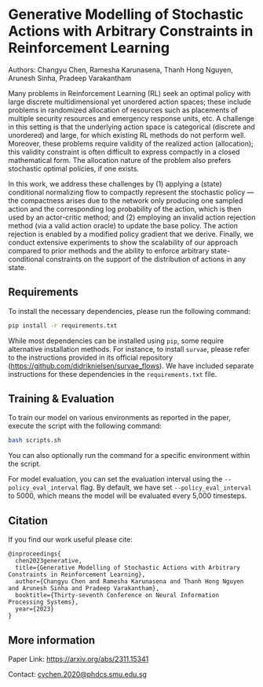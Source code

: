 # Generative Modelling of Stochastic Actions with Arbitrary Constraints in Reinforcement Learning

Authors: Changyu Chen, Ramesha Karunasena, Thanh Hong Nguyen, Arunesh Sinha, Pradeep Varakantham

Many problems in Reinforcement Learning (RL) seek an optimal policy with large discrete multidimensional yet unordered action spaces; these include problems in randomized allocation of resources such as placements of multiple security resources and emergency response units, etc. A challenge in this setting is that the underlying action space is categorical (discrete and unordered) and large, for which existing RL methods do not perform well. Moreover, these problems require validity of the realized action (allocation); this validity constraint is often difficult to express compactly in a closed mathematical form. The allocation nature of the problem also prefers stochastic optimal policies, if one exists.

In this work, we address these challenges by (1) applying a (state) conditional normalizing flow to compactly represent the stochastic policy — the compactness arises due to the network only producing one sampled action and the corresponding log probability of the action, which is then used by an actor-critic method; and (2) employing an invalid action rejection method (via a valid action oracle) to update the base policy. The action rejection is enabled by a modified policy gradient that we derive. Finally, we conduct extensive experiments to show the scalability of our approach compared to prior methods and the ability to enforce arbitrary state-conditional constraints on the support of the distribution of actions in any state.

## Requirements
To install the necessary dependencies, please run the following command:
```bash
pip install -r requirements.txt
```

While most dependencies can be installed using `pip`, some require alternative installation methods. For instance, to install `survae`, please refer to the instructions provided in its official repository (https://github.com/didriknielsen/survae_flows). We have included separate instructions for these dependencies in the `requirements.txt` file.

## Training & Evaluation
To train our model on various environments as reported in the paper, execute the script with the following command:
```bash
bash scripts.sh
```

You can also optionally run the command for a specific environment within the script.

For model evaluation, you can set the evaluation interval using the `--policy_eval_interval` flag. By default, we have set `--policy_eval_interval` to 5000, which means the model will be evaluated every 5,000 timesteps.

## Citation
If you find our work useful please cite:
```
@inproceedings{
  chen2023generative,
  title={Generative Modelling of Stochastic Actions with Arbitrary Constraints in Reinforcement Learning},
  author={Changyu Chen and Ramesha Karunasena and Thanh Hong Nguyen and Arunesh Sinha and Pradeep Varakantham},
  booktitle={Thirty-seventh Conference on Neural Information Processing Systems},
  year={2023}
}
```

## More information

Paper Link: https://arxiv.org/abs/2311.15341

Contact: cychen.2020@phdcs.smu.edu.sg